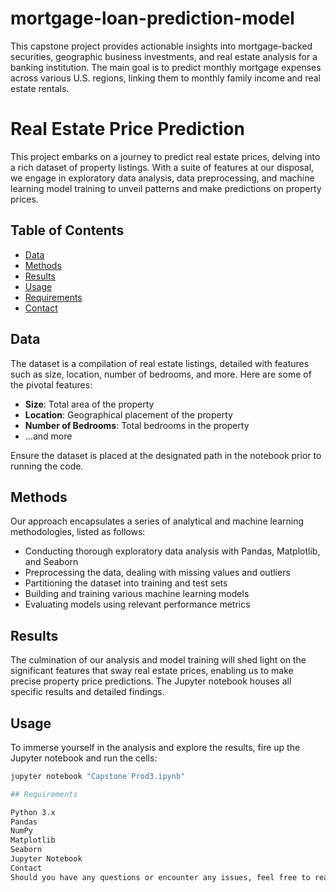 # mortgage-loan-prediction-model
This capstone project provides actionable insights into mortgage-backed securities, geographic business investments, and real estate analysis for a banking institution. The main goal is to predict monthly mortgage expenses across various U.S. regions, linking them to monthly family income and real estate rentals.

# Real Estate Price Prediction

This project embarks on a journey to predict real estate prices, delving into a rich dataset of property listings. With a suite of features at our disposal, we engage in exploratory data analysis, data preprocessing, and machine learning model training to unveil patterns and make predictions on property prices.

## Table of Contents

- [Data](#data)
- [Methods](#methods)
- [Results](#results)
- [Usage](#usage)
- [Requirements](#requirements)
- [Contact](#contact)

## Data

The dataset is a compilation of real estate listings, detailed with features such as size, location, number of bedrooms, and more. Here are some of the pivotal features:

- **Size**: Total area of the property
- **Location**: Geographical placement of the property
- **Number of Bedrooms**: Total bedrooms in the property
- ...and more

Ensure the dataset is placed at the designated path in the notebook prior to running the code.

## Methods

Our approach encapsulates a series of analytical and machine learning methodologies, listed as follows:

- Conducting thorough exploratory data analysis with Pandas, Matplotlib, and Seaborn
- Preprocessing the data, dealing with missing values and outliers
- Partitioning the dataset into training and test sets
- Building and training various machine learning models
- Evaluating models using relevant performance metrics

## Results

The culmination of our analysis and model training will shed light on the significant features that sway real estate prices, enabling us to make precise property price predictions. The Jupyter notebook houses all specific results and detailed findings.

## Usage

To immerse yourself in the analysis and explore the results, fire up the Jupyter notebook and run the cells:

```bash
jupyter notebook "Capstone Prod3.ipynb"

## Requirements

Python 3.x
Pandas
NumPy
Matplotlib
Seaborn
Jupyter Notebook
Contact
Should you have any questions or encounter any issues, feel free to reach out to Your Name.


